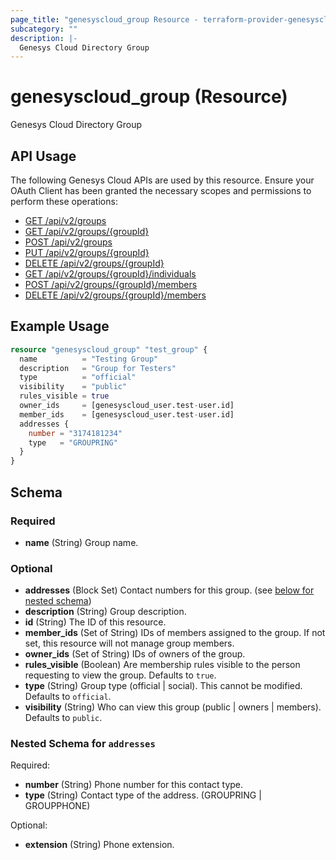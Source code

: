 ```yaml
---
page_title: "genesyscloud_group Resource - terraform-provider-genesyscloud"
subcategory: ""
description: |-
  Genesys Cloud Directory Group
---
```

# genesyscloud_group (Resource)

Genesys Cloud Directory Group

## API Usage
The following Genesys Cloud APIs are used by this resource. Ensure your OAuth Client has been granted the necessary scopes and permissions to perform these operations:

* [GET /api/v2/groups](https://developer.mypurecloud.com/api/rest/v2/groups/#get-api-v2-groups)
* [GET /api/v2/groups/{groupId}](https://developer.mypurecloud.com/api/rest/v2/groups/#get-api-v2-groups--groupId-)
* [POST /api/v2/groups](https://developer.mypurecloud.com/api/rest/v2/groups/#post-api-v2-groups)
* [PUT /api/v2/groups/{groupId}](https://developer.mypurecloud.com/api/rest/v2/groups/#put-api-v2-groups--groupId-)
* [DELETE /api/v2/groups/{groupId}](https://developer.mypurecloud.com/api/rest/v2/groups/#delete-api-v2-groups--groupId-)
* [GET /api/v2/groups/{groupId}/individuals](https://developer.mypurecloud.com/api/rest/v2/groups/#get-api-v2-groups--groupId--individuals)
* [POST /api/v2/groups/{groupId}/members](https://developer.mypurecloud.com/api/rest/v2/groups/#post-api-v2-groups--groupId--members)
* [DELETE /api/v2/groups/{groupId}/members](https://developer.mypurecloud.com/api/rest/v2/groups/#delete-api-v2-groups--groupId--members)

## Example Usage

```terraform
resource "genesyscloud_group" "test_group" {
  name          = "Testing Group"
  description   = "Group for Testers"
  type          = "official"
  visibility    = "public"
  rules_visible = true
  owner_ids     = [genesyscloud_user.test-user.id]
  member_ids    = [genesyscloud_user.test-user.id]
  addresses {
    number = "3174181234"
    type   = "GROUPRING"
  }
}
```

<!-- schema generated by tfplugindocs -->
## Schema

### Required

- **name** (String) Group name.

### Optional

- **addresses** (Block Set) Contact numbers for this group. (see [below for nested schema](#nestedblock--addresses))
- **description** (String) Group description.
- **id** (String) The ID of this resource.
- **member_ids** (Set of String) IDs of members assigned to the group. If not set, this resource will not manage group members.
- **owner_ids** (Set of String) IDs of owners of the group.
- **rules_visible** (Boolean) Are membership rules visible to the person requesting to view the group. Defaults to `true`.
- **type** (String) Group type (official | social). This cannot be modified. Defaults to `official`.
- **visibility** (String) Who can view this group (public | owners | members). Defaults to `public`.

<a id="nestedblock--addresses"></a>
### Nested Schema for `addresses`

Required:

- **number** (String) Phone number for this contact type.
- **type** (String) Contact type of the address. (GROUPRING | GROUPPHONE)

Optional:

- **extension** (String) Phone extension.

